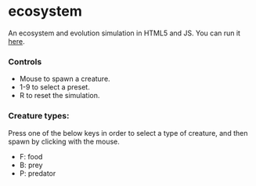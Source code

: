 # ecosystem
An ecosystem and evolution simulation in HTML5 and JS. You can run it [here](https://xithiox.github.io/ecosystem/).


### Controls
* Mouse to spawn a creature.
* 1-9 to select a preset.
* R to reset the simulation.

### Creature types:
Press one of the below keys in order to select a type of creature, and then spawn by clicking with the mouse.
* F: food
* B: prey
* P: predator
